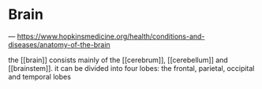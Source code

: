 # Brain

&mdash; <https://www.hopkinsmedicine.org/health/conditions-and-diseases/anatomy-of-the-brain>

the [[brain]] consists mainly of the [[cerebrum]], [[cerebellum]] and [[brainstem]]. it can be divided into four lobes: the frontal, parietal, occipital and temporal lobes

